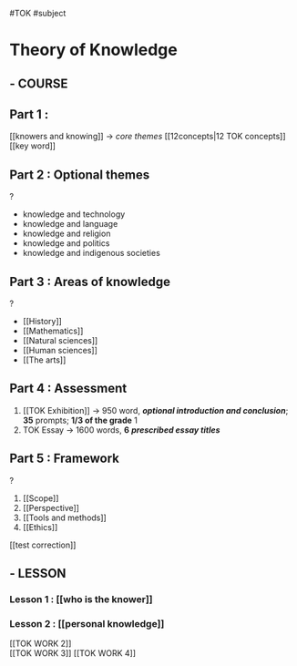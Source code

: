 #TOK  #subject
# Theory of Knowledge 
## - COURSE
## **Part 1 :** 
 [[knowers and knowing]] $\rightarrow$ *core themes* 
 [[12concepts|12 TOK concepts]]   
  [[key word]] 
  
## **Part 2 :** Optional themes
?
- knowledge and technology
- knowledge and language
- knowledge and religion 
- knowledge and politics
- knowledge and indigenous societies  
<!--SR:!2023-02-05,18,290-->

## **Part 3 :** Areas of knowledge
?
- [[History]]
- [[Mathematics]] 
- [[Natural sciences]]
- [[Human sciences]]
- [[The arts]]
## **Part 4 :** Assessment
1. [[TOK Exhibition]]  $\rightarrow$ 950 word, ***optional introduction and conclusion***; __35__ prompts; **1/3 of the grade** 1
2. TOK Essay $\rightarrow$ 1600 words, __6__ ***prescribed essay titles*** 
## **Part 5 :** Framework 
?
1. [[Scope]] 
2. [[Perspective]]
3. [[Tools and methods]]
4. [[Ethics]]
<!--SR:!2023-02-07,20,290-->

[[test correction]] 

## - LESSON
### **Lesson 1 :** [[who is the knower]] 
### **Lesson 2 :** [[personal knowledge]] 

[[TOK WORK 2]]  
[[TOK WORK 3]] 
[[TOK WORK 4]] 